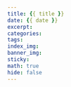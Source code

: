 ```yaml
---
title: {{ title }}
date: {{ date }}
excerpt:
categories:
tags:
index_img:
banner_img:
sticky:
math: true
hide: false
---
```

